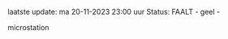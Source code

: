 laatste update: 
ma 20-11-2023 23:00   uur 
Status: FAALT - geel - 
<div class="service Y">microstation</div>
